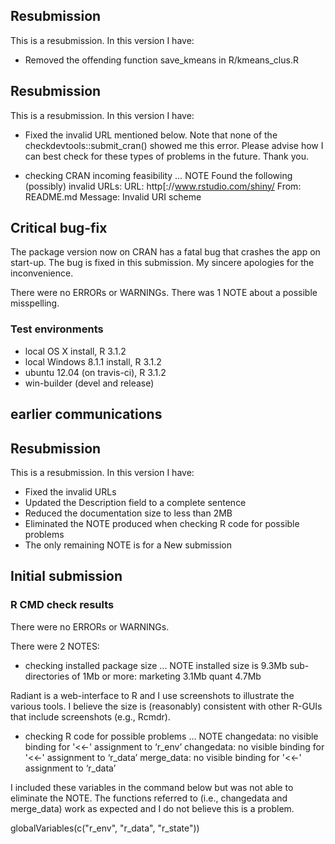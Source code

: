 ## Resubmission
This is a resubmission. In this version I have:

* Removed the offending function save_kmeans in R/kmeans_clus.R

## Resubmission
This is a resubmission. In this version I have:

* Fixed the invalid URL mentioned below. Note that none of the checkdevtools::submit_cran()
showed me this error. Please advise how I can best check for these types of
problems in the future. Thank you.

* checking CRAN incoming feasibility … NOTE
Found the following (possibly) invalid URLs:
   URL: http[://www.rstudio.com/shiny/
     From: README.md
     Message: Invalid URI scheme

## Critical bug-fix

The package version now on CRAN has a fatal bug that crashes the app on
start-up. The bug is fixed in this submission. My sincere apologies for the
inconvenience.

There were no ERRORs or WARNINGs. There was 1 NOTE about a possible misspelling.

### Test environments
* local OS X install, R 3.1.2
* local Windows 8.1.1 install, R 3.1.2
* ubuntu 12.04 (on travis-ci), R 3.1.2
* win-builder (devel and release)

## earlier communications

## Resubmission
This is a resubmission. In this version I have:

* Fixed the invalid URLs
* Updated the Description field to a complete sentence
* Reduced the documentation size to less than 2MB
* Eliminated the NOTE produced when checking R code for possible problems
* The only remaining NOTE is for a New submission

## Initial submission

### R CMD check results
There were no ERRORs or WARNINGs.

There were 2 NOTES:

* checking installed package size ... NOTE
  installed size is  9.3Mb
  sub-directories of 1Mb or more:
    marketing   3.1Mb
    quant       4.7Mb

Radiant is a web-interface to R and I use screenshots to illustrate the various
tools. I believe the size is (reasonably) consistent with other R-GUIs that
include screenshots (e.g., Rcmdr).

* checking R code for possible problems ... NOTE
changedata: no visible binding for '<<-' assignment to ‘r_env’
changedata: no visible binding for '<<-' assignment to ‘r_data’
merge_data: no visible binding for '<<-' assignment to ‘r_data’

I included these variables in the command below but was not able to eliminate
the NOTE. The functions referred to (i.e., changedata and merge_data) work as
expected and I do not believe this is a problem.

globalVariables(c("r_env", "r_data", "r_state"))
